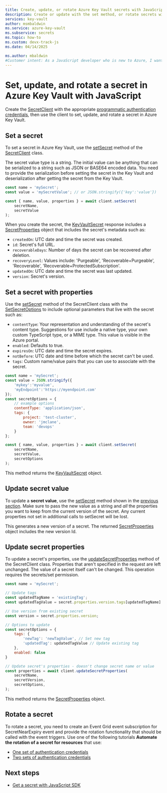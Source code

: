 ```yaml
---
title: Create, update, or rotate Azure Key Vault secrets with JavaScript
description: Create or update with the set method, or rotate secrets with JavaScript. 
services: key-vault
author: msmbaldwin
ms.service: azure-key-vault
ms.subservice: secrets
ms.topic: how-to
ms.custom: devx-track-js
ms.date: 04/14/2025

ms.author: mbaldwin
#Customer intent: As a JavaScript developer who is new to Azure, I want to create, update, or rotate a secret to the Key Vault with the SDK.
---
```


# Set, update, and rotate a secret in Azure Key Vault with JavaScript

Create the [SecretClient](/javascript/api/@azure/keyvault-secrets/secretclient) with the appropriate [programmatic authentication credentials](javascript-developer-guide-get-started.md#authorize-access-and-connect-to-key-vault), then use the client to set, update, and rotate a secret in Azure Key Vault.

## Set a secret

To set a secret in Azure Key Vault, use the [setSecret](/javascript/api/@azure/keyvault-secrets/secretclient#@azure-keyvault-secrets-secretclient-setsecret) method of the [SecretClient](/javascript/api/@azure/keyvault-secrets/secretclient) class. 

The secret value type is a string. The initial value can be anything that can be serialized to a string such as JSON or BASE64 encoded data. You need to provide the serialization before setting the secret in the Key Vault and deserialization after getting the secret from the Key Vault.

```javascript
const name = 'mySecret';
const value = 'mySecretValue'; // or JSON.stringify({'key':'value'})

const { name, value, properties } = await client.setSecret(
    secretName,
    secretValue
); 
```

When you create the secret, the [KeyVaultSecret](/javascript/api/@azure/keyvault-secrets/keyvaultsecret) response includes a [SecretProperties](/javascript/api/@azure/keyvault-secrets/secretproperties) object that includes the secret's metadata such as:

* `createdOn`: UTC date and time the secret was created. 
* `id`: Secret's full URL.
* `recoverableDays`: Number of days the secret can be recovered after deletion.
* `recoveryLevel`: Values include: 'Purgeable', 'Recoverable+Purgeable', 'Recoverable', 'Recoverable+ProtectedSubscription'. 
* `updatedOn`: UTC date and time the secret was last updated.
* `version`: Secret's version. 

## Set a secret with properties

Use the [setSecret](/javascript/api/@azure/keyvault-secrets/secretclient#@azure-keyvault-secrets-secretclient-setsecret) method of the SecretClient class with the [SetSecretOptions](/javascript/api/@azure/keyvault-secrets/setsecretoptions) to include optional parameters that live with the secret such as: 

* `contentType`: Your representation and understanding of the secret's content type. Suggestions for use include a native type, your own custom TypeScript type, or a MIME type. This value is visible in the Azure portal.
* `enabled`: Defaults to true.
* `expiresOn`: UTC date and time the secret expires.
* `notBefore`: UTC date and time before which the secret can't be used.
* `tags`: Custom name/value pairs that you can use to associate with the secret.

```javascript
const name = 'mySecret';
const value = JSON.stringify({
    'mykey':'myvalue', 
    'myEndpoint':'https://myendpoint.com'
});
const secretOptions = {
    // example options
    contentType: 'application/json',
    tags: { 
        project: 'test-cluster', 
        owner: 'jmclane',
        team: 'devops'
    }
};

const { name, value, properties } = await client.setSecret(
    secretName,
    secretValue, 
    secretOptions
);
```

This method returns the [KeyVaultSecret](/javascript/api/@azure/keyvault-secrets/keyvaultsecret) object. 

## Update secret value

To update a **secret value**, use the [setSecret](/javascript/api/@azure/keyvault-secrets/secretclient#@azure-keyvault-secrets-secretclient-setsecret) method shown in the [previous section](#set-a-secret-with-properties). Make sure to pass the new value as a string and _all_ the properties you want to keep from the current version of the secret. Any current properties not set in additional calls to setSecret will be lost. 

This generates a new version of a secret. The returned [SecretProperties](/javascript/api/@azure/keyvault-secrets/secretproperties) object includes the new version Id.

## Update secret properties

To update a secret's properties, use the [updateSecretProperties](/javascript/api/@azure/keyvault-secrets/secretclient#@azure-keyvault-secrets-secretclient-updatesecretproperties) method of the SecretClient class. Properties that aren't specified in the request are left unchanged. The value of a secret itself can't be changed. This operation requires the secrets/set permission.

```javascript
const name = 'mySecret';

// Update tags
const updatedTagName = 'existingTag';
const updatedTagValue = secret.properties.version.tags[updatedTagName] + ' additional information';

// Use version from existing secret
const version = secret.properties.version;

// Options to update
const secretOptions = {
    tags: {
        'newTag': 'newTagValue', // Set new tag
        'updatedTag': updatedTagValue // Update existing tag
    },
    enabled: false
}

// Update secret's properties - doesn't change secret name or value
const properties = await client.updateSecretProperties(
    secretName,
    secretVersion,
    secretOptions,
);
```

This method returns the [SecretProperties](/javascript/api/@azure/keyvault-secrets/secretproperties) object. 

## Rotate a secret

To rotate a secret, you need to create an Event Grid event subscription for SecretNearExpiry event and provide the rotation functionality that should be called with the event triggers. Use one of the following tutorials **Automate the rotation of a secret for resources** that use:

* [One set of authentication credentials](tutorial-rotation.md)
* [Two sets of authentication credentials](tutorial-rotation-dual.md)

## Next steps

* [Get a secret with JavaScript SDK](javascript-developer-guide-get-secret.md)